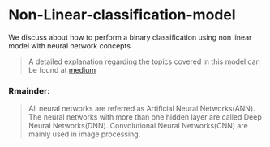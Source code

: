 # Non-Linear-classification-model

We discuss about how to perform a binary classification using non linear model with neural network concepts

> A detailed explanation regarding the topics covered in this model can be found at [medium](https://naveen-varma.medium.com/non-linear-classification-model-using-deep-neural-networks-p-2-9d602c99bcf5)

### Rmainder:
> All neural networks are referred as Artificial Neural Networks(ANN). The neural networks with more than one hidden layer are called Deep Neural Networks(DNN). Convolutional Neural Networks(CNN) are mainly used in image processing.
